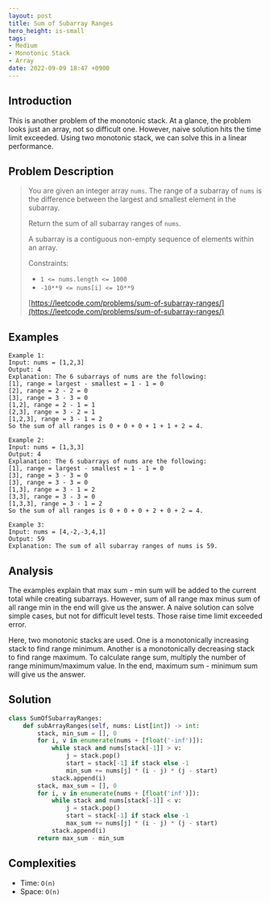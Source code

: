```yaml
---
layout: post
title: Sum of Subarray Ranges
hero_height: is-small
tags:
- Medium
- Monotonic Stack
- Array
date: 2022-09-09 18:47 +0900
---
```

## Introduction
This is another problem of the monotonic stack.
At a glance, the problem looks just an array, not so difficult one.
However, naive solution hits the time limit exceeded.
Using two monotonic stack, we can solve this in a linear performance.

## Problem Description
> You are given an integer array `nums`.
> The range of a subarray of `nums` is the difference between the largest and smallest element in the subarray.
>
> Return the sum of all subarray ranges of `nums`.
>
> A subarray is a contiguous non-empty sequence of elements within an array.
>
> Constraints:
> - `1 <= nums.length <= 1000`
> - `-10**9 <= nums[i] <= 10**9`
>
> [https://leetcode.com/problems/sum-of-subarray-ranges/](https://leetcode.com/problems/sum-of-subarray-ranges/)

## Examples
```
Example 1:
Input: nums = [1,2,3]
Output: 4
Explanation: The 6 subarrays of nums are the following:
[1], range = largest - smallest = 1 - 1 = 0 
[2], range = 2 - 2 = 0
[3], range = 3 - 3 = 0
[1,2], range = 2 - 1 = 1
[2,3], range = 3 - 2 = 1
[1,2,3], range = 3 - 1 = 2
So the sum of all ranges is 0 + 0 + 0 + 1 + 1 + 2 = 4.
```

```
Example 2:
Input: nums = [1,3,3]
Output: 4
Explanation: The 6 subarrays of nums are the following:
[1], range = largest - smallest = 1 - 1 = 0
[3], range = 3 - 3 = 0
[3], range = 3 - 3 = 0
[1,3], range = 3 - 1 = 2
[3,3], range = 3 - 3 = 0
[1,3,3], range = 3 - 1 = 2
So the sum of all ranges is 0 + 0 + 0 + 2 + 0 + 2 = 4.
```

```
Example 3:
Input: nums = [4,-2,-3,4,1]
Output: 59
Explanation: The sum of all subarray ranges of nums is 59.
```

## Analysis
The examples explain that max sum - min sum will be added to the current total while
creating subarrays.
However, sum of all range max minus sum of all range min in the end will give us the answer.
A naive solution can solve simple cases, but not for difficult level tests.
Those raise time limit exceeded error.

Here, two monotonic stacks are used.
One is a monotonically increasing stack to find range minimum.
Another is a monotonically decreasing stack to find range maximum.
To calculate range sum, multiply the number of range minimum/maximum value.
In the end, maximum sum - minimum sum will give us the answer.

## Solution
```python
class SumOfSubarrayRanges:
    def subArrayRanges(self, nums: List[int]) -> int:
        stack, min_sum = [], 0
        for i, v in enumerate(nums + [float('-inf')]):
            while stack and nums[stack[-1]] > v:
                j = stack.pop()
                start = stack[-1] if stack else -1
                min_sum += nums[j] * (i - j) * (j - start)
            stack.append(i)
        stack, max_sum = [], 0
        for i, v in enumerate(nums + [float('inf')]):
            while stack and nums[stack[-1]] < v:
                j = stack.pop()
                start = stack[-1] if stack else -1
                max_sum += nums[j] * (i - j) * (j - start)
            stack.append(i)
        return max_sum - min_sum
```

## Complexities
- Time: `O(n)`
- Space: `O(n)`
 
